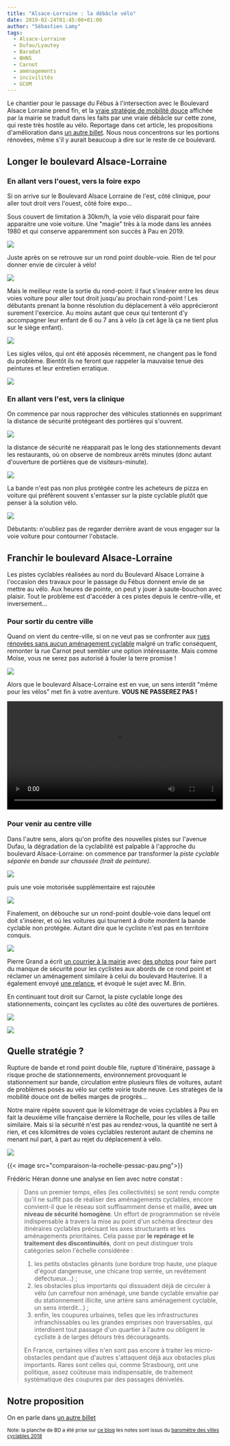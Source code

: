 ```yaml
---
title: "Alsace-Lorraine : la débâcle vélo"
date: 2019-02-24T01:45:08+01:00
author: "Sébastien Lamy"
tags:
  - Alsace-Lorraine
  - Dufau/Lyautey
  - Baradat
  - BHNS
  - Carnot
  - aménagements
  - incivilités
  - GCUM
---
```


Le chantier pour le passage du Fébus à l'intersection avec le Boulevard
Alsace Lorraine prend fin, et la [vraie stratégie de mobilité douce]
affichée par la mairie se traduit dans les faits par une vraie débâcle
 sur cette zone, qui reste très hostile au vélo. Reportage dans cet article, 
les propositions d'amélioration dans [un autre billet][1]. Nous nous 
concentrons sur les portions rénovées, même s'il y aurait beaucoup à dire sur 
le reste de ce boulevard.


## Longer le boulevard Alsace-Lorraine

### En allant vers l'ouest, vers la foire expo

Si on arrive sur le Boulevard Alsace Lorraine de l'est, côté clinique, pour aller
tout droit vers l'ouest, côté foire expo...

Sous couvert de limitation à 30km/h, la voie vélo disparait pour faire apparaitre
une voie voiture. Une "magie" très à la mode dans les années 1980 et
qui conserve apparemment son succès à Pau en 2019.

![](alsace-baradat-1.jpg)

Juste après on se retrouve sur un rond point double-voie. Rien de tel pour donner
envie de circuler à vélo!

![](alsace-baradat-2.jpg)


Mais le meilleur reste la sortie du rond-point: il faut s'insérer entre les
deux voies voiture pour aller tout droit jusqu'au prochain rond-point ! 
Les débutants prenant la bonne résolution du déplacement à vélo
apprécieront surement l'exercice. Au moins autant que ceux qui tenteront d'y
accompagner leur enfant de 6 ou 7 ans à vélo (à cet âge là ça ne tient plus
sur le siège enfant).

![](alsace-baradat-3.jpg)

Les sigles vélos, qui ont été apposés récemment, ne changent pas le fond du
problème. Bientôt ils ne feront que rappeler la mauvaise tenue des peintures 
et leur entretien erratique.


![](sigles-velos-rond-point-2.jpg)


### En allant vers l'est, vers la clinique

On commence par nous rapprocher des véhicules stationnés en 
supprimant la distance de sécurité protégeant des portières qui s'ouvrent.

![](alsace-entree-ouest.jpg)

la distance de sécurité ne réapparait pas le long des stationnements devant les
restaurants, où on observe de nombreux arrêts minutes (donc autant d'ouverture
de portières que de visiteurs-minute).

![](pizza.jpg)

La bande n'est pas non plus protégée contre les acheteurs de pizza en voiture 
qui préfèrent souvent s'entasser sur la piste cyclable plutôt que penser à la 
solution vélo.

![](pizza2.jpg)

Débutants: n'oubliez pas de regarder derrière avant de vous engager sur
la voie voiture pour contourner l'obstacle.



## Franchir le boulevard Alsace-Lorraine

Les pistes cyclables réalisées au nord du Boulevard Alsace Lorraine à l'occasion
des travaux pour le passage du Fébus donnent envie de se mettre au vélo. Aux 
heures de pointe, on peut y jouer à saute-bouchon avec plaisir. Tout le problème 
est d'accéder à ces pistes depuis le centre-ville, et inversement...

### Pour sortir du centre ville

Quand on vient du centre-ville, si on ne veut pas se confronter aux [rues rénovées 
sans aucun aménagement cyclable] malgré un trafic conséquent, remonter la rue Carnot peut
sembler une option intéressante. Mais comme Moïse, vous ne serez pas autorisé
à fouler la terre promise ! 

![](sens-unique-carnot.jpg)

Alors que le boulevard Alsace-Lorraine est en vue, un sens interdit "même pour 
les vélos" met fin à votre aventure. **VOUS NE PASSEREZ PAS !**

<video controls width="100%"><source src="vous-ne-passerez-pas.mp4" type="video/mp4"></video>
 

### Pour venir au centre ville

Dans l'autre sens, alors qu'on profite des nouvelles pistes sur l'avenue Dufau, 
la dégradation de la cyclabilité est palpable à l'approche du boulevard 
Alsace-Lorraine: on commence par transformer la _piste cyclable séparée_ en 
_bande sur chaussée (trait de peinture)_.

![](dufau1.jpg)
 
puis une voie motorisée supplémentaire est rajoutée 

![](dufau2.jpg)

Finalement, on débouche sur un rond-point double-voie dans lequel ont doit 
s'insérer, et où les voitures qui tournent à droite mordent la bande cyclable
non protégée. Autant dire que le cycliste n'est pas en territoire conquis.

![](dufau3.jpg)


Pierre Grand a écrit [un courrier à la mairie] avec [des photos] pour faire part du manque de 
sécurité pour les cyclistes aux abords de ce rond point et réclamer un aménagement
similaire à celui du boulevard Hauterive. Il a également envoyé [une relance], et
évoqué le sujet avec M. Brin.

En continuant tout droit sur Carnot, la piste cyclable longe des stationnements, 
coinçant les cyclistes au côté des ouvertures de portières.

![](carnot1.jpg)

![](carnot2.jpg)







## Quelle stratégie ?

Rupture de bande et rond point double file, rupture d'itinéraire, 
passage à risque proche de stationnements, environnement provoquant le 
stationnement sur bande, circulation entre plusieurs files de voitures, autant 
de problèmes posés au vélo sur cette voirie toute neuve. Les stratèges de la 
mobilité douce ont de belles marges de progrès... 

Notre maire répète souvent que le kilométrage de voies cyclables à Pau en fait 
la deuxième ville française derrière la Rochelle, pour les villes 
de taille similaire. Mais si la sécurité n'est pas au rendez-vous, la quantité 
ne sert à rien, et ces kilomètres de voies cyclables resteront autant de 
chemins ne menant nul part, à part au rejet du déplacement à vélo. 

![](correction.jpg)   


<div class="gallery">{{< image src="comparaison-la-rochelle-pessac-pau.png">}}</div>


Frédéric Héran donne une analyse en lien avec notre constat :

> Dans un premier temps, elles (les collectivités) se sont rendu compte qu'il ne
suffit pas de réaliser des aménagements cyclables, encore convient-il que le
réseau soit suffisamment dense et maillé, **avec un niveau de sécurité homogène**.
Un effort de programmation se révèle indispensable à travers la mise au
point d'un schéma directeur des itinéraires  cyclables précisant les axes
structurants et les aménagements prioritaires. Cela passe par **le repérage et
le traitement  des  discontinuités**,  dont on peut  distinguer trois
catégories selon l'échelle considérée :
>
> 1. les  petits  obstacles  gênants (une  bordure  trop  haute,  une  plaque  d'égout dangereuse,  une  chicane
trop  serrée,  un  revêtement  défectueux...)  ;
> 2. les  obstacles  plus
importants  qui dissuadent  déjà  de  circuler  à  vélo  (un  carrefour  non
aménagé,  une  bande cyclable  envahie  par  du  stationnement  illicite,  une
  artère  sans  aménagement  cyclable,  un sens interdit...) ;
> 3. enfin, les coupures urbaines, telles que les infrastructures 
infranchissables ou les grandes emprises non traversables, qui interdisent tout
passage d'un quartier à  l'autre ou obligent le cycliste à de larges détours 
très décourageants.
>
> En France, certaines villes n'en sont pas encore à traiter les
micro-obstacles pendant  que d'autres s'attaquent déjà aux obstacles plus
importants. Rares sont celles qui, comme Strasbourg, ont une politique, assez
coûteuse mais indispensable, de traitement systématique des coupures par des
passages dénivelés.





## Notre proposition

On en parle dans [un autre billet][2]


<div style="font-size: smaller">
Note: la planche de BD a été prise sur <a href="http://uneanneeaulycee.blog.lemonde.fr/2016/03/14/correction-le-retour/">ce blog</a> les notes sont issus du <a href="https://www.parlons-velo.fr/barometre-villes-cyclables">baromètre des villes cyclables 2018</a></div>

[1]: /blog/2019/reconquerir-alsace-lorraine-a-velo/
[2]: /blog/2019/reconquerir-alsace-lorraine-a-velo/
[vraie stratégie de mobilité douce]: https://www.pau.fr/article/le-velo-au-coeur-d-une-vraie-strategie-de-mobilites-douces
[rues rénovées sans aucun aménagement cyclable]: https://www.facebook.com/pauaveloo/videos/172924026979616/
[un courrier à la mairie]: 20190124-pierre-grand-dufau-lorraine.pdf
[des photos]: photos-pierre-grand-dufau-hauterive.pdf
[une relance]: 20190214-pierre-grand-dufau-lorraine.pdf
